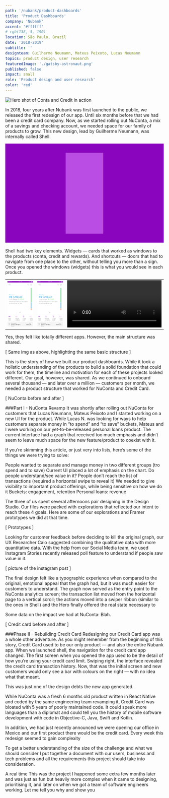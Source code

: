 ```yaml
---
path: '/nubank/product-dashboards'
title: 'Product Dashboards'
company: 'Nubank'
accent: '#ffffff'
# rgb(138, 5, 190)
location: São Paulo, Brazil
date: '2018-2019'
subtitle: ''
designteam: Guilherme Neumann, Mateus Peixoto, Lucas Neumann
topics: product design, user research
featuredImage: './gatsby-astronaut.png'
published: false
impact: small
role: 'Product design and user research'
color: 'red'
---
```


![Hero shot of Conta and Credit in action]()

In 2018, four years after Nubank was first launched to the public, we released the first redesign of our app. Until six months before that we had been a credit card company. Now, as we started rolling out NuConta, a mix of a savings and checking account, we needed space for our family of products to grow. This new design, lead by Guilherme Neumann, was internally called Shell.

![GIF with the evolution of the app from cc to shell - add date as counter](./images/shell.png)

Shell had two key elements. Widgets — cards that worked as windows to the products (conta, credit and rewards). And shortcuts — doors that had to navigate from one place to the other, without telling you more than a sign. Once you opened the windows (widgets) this is what you would see in each product.

|  |  |  |
| ---------| ---------- | ----------:|
|![Card](./images/card.png) |![NuConta](./images/card.png) |![Rewards](./images/starrating.mp4) |



Yes, they felt like totally different apps. However, the main structure was shared.

[   Same img as above, highlighting the same basic structure   ]

This is the story of how we built our product dashboards. While it took a holistic understanding of the products to build a solid foundation that could work for them, the timeline and motivation for each of these projects looked different. Our goal, however, was shared. As we continued to onboard several thousand — and later over a million — customers per month, we needed a product structure that worked for NuConta and Credit Card.


[   NuConta before and after   ]

###Part I - NuConta Revamp
It was shortly after rolling out NuConta for customers that Lucas Neumann, Mateus Peixoto and I started working on a new UI for the product. While Lucas N. was looking for ways to help customers separate money in “to spend” and “to save” buckets, Mateus and I were working on our yet-to-be-released personal loans product. The current interface had a graph that received too much emphasis and didn’t seem to leave much space for the new feature/product to coexist with it.

If you’re skimming this article, or just very into lists, here’s some of the things we were trying to solve:

People wanted to separate and manage money in two different groups (tro spend and to save)
Current UI placed a lot of emphasis on the chart. Do people understand/see value in it?
People don’t reach the list of transactions (required a horizontal swipe to reveal it)
We needed to give visibility to important product offerings, while being sensitive on how we do it
Buckets: engagement, retention
Personal loans: revenue

The three of us spent several afternoons pair designing in the Design Studio. Our files were packed with explorations that reflected our intent to reach these 4 goals. Here are some of our explorations and Framer prototypes we did at that time. 


[   Prototypes   ]

Looking for customer feedback before deciding to kill the original graph, our UX Researcher Caio suggested combining the qualitative data with more quantitative data. With the help from our Social Media team, we used Instagram Stories recently released poll feature to understand if people saw value in it.

[   picture of the instagram post   ]

The final design felt like a typographic experience when compared to the original, emotional appeal that the graph had, but it was much easier for customers to understand. The graph now served as the entry point to the NuConta analytics screen; the transaction list moved from the horizontal page to a vertical scroll; the actions moved into a swiper ribbon (similar to the ones in Shell) and the Hero finally offered the real state necessary to 

Some data on the impact we had at NuConta: Blah.


[  Credit card before and after   ]

###Phase II - Rebuilding Credit Card
Redesigning our Credit Card app was a whole other adventure. As you might remember from the beginning of this story, Credit Card used to be our only product — and also the entire Nubank app. When we launched shell, the navigation for the credit card app changed. The first screen when you opened the app used to be the detail of how you’re using your credit card limit. Swiping right, the interface revealed the credit card transaction history. Now, that was the initial screen and new customers would only see a bar with colours on the right — with no idea what that meant.

This was just one of the design debts the new app generated.























While NuConta was a fresh 6 months old product written in React Native and coded by the same engineering team revamping it, Credit Card was bloated with 5 years of poorly maintained code. It could speak more languages than a diplomat and could tell you the history of mobile software development with code in Objective-C, Java, Swift and Kotlin.

In addition, we had just recently announced we were opening our office in Mexico and our first product there would be the credit card. Every week this redesign seemed to gain complexity 

To get a better understanding of the size of the challenge and what we should consider I put together a document with our users, business and tech problems and all the requirements this project should take into consideration.

A real time This was the project I happened some extra few months later and was just as fun but heavily more complex when it came to designing, prioritising it, and later on when we got a team of software engineers working. Let me tell you why and show you 
